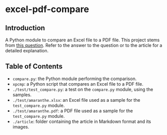 # excel-pdf-compare

## Introduction

A Python module to compare an Excel file to a PDF file.
This project stems from [this question](https://ask.wellsr.com/52/checking-pdf-print-out-in-file).
Refer to the answer to the question or to the article for a detailed explanation.

## Table of Contents

- `compare.py`: the Python module performing the comparison.
- `xpcmp`: a Python script that compares an Excel file to a PDF file.
- `./test/test_compare.py`: a test on the `compare.py` module, using the samples.
- `./test/amaranthe.xlsx`: an Excel file used as a sample for the `test_compare.py` module.
- `./test/amaranthe.pdf`: a PDF file used as a sample for the `test_compare.py` module.
- `./article`: folder containing the article in Markdown format and its images.
